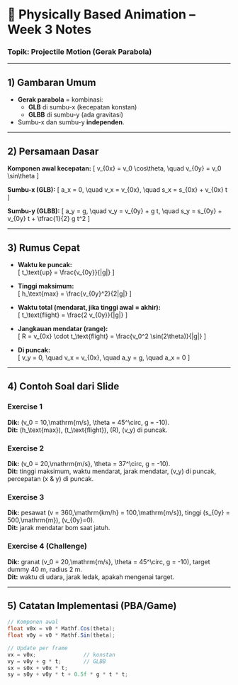 # 📘 Physically Based Animation – Week 3 Notes
### Topik: Projectile Motion (Gerak Parabola)

---

## 1) Gambaran Umum
- **Gerak parabola** = kombinasi:
  - **GLB** di sumbu-x (kecepatan konstan)
  - **GLBB** di sumbu-y (ada gravitasi)
- Sumbu-x dan sumbu-y **independen**.

---

## 2) Persamaan Dasar
**Komponen awal kecepatan:**
\[
v_{0x} = v_0 \cos\theta, \quad v_{0y} = v_0 \sin\theta
\]

**Sumbu-x (GLB):**
\[
a_x = 0, \quad v_x = v_{0x}, \quad s_x = s_{0x} + v_{0x} t
\]

**Sumbu-y (GLBB):**
\[
a_y = g, \quad v_y = v_{0y} + g t, \quad s_y = s_{0y} + v_{0y} t + \tfrac{1}{2} g t^2
\]

---

## 3) Rumus Cepat
- **Waktu ke puncak:**  
\[
t_\text{up} = \frac{v_{0y}}{|g|}
\]

- **Tinggi maksimum:**  
\[
h_\text{max} = \frac{v_{0y}^2}{2|g|}
\]

- **Waktu total (mendarat, jika tinggi awal = akhir):**  
\[
t_\text{flight} = \frac{2 v_{0y}}{|g|}
\]

- **Jangkauan mendatar (range):**  
\[
R = v_{0x} \cdot t_\text{flight} = \frac{v_0^2 \sin(2\theta)}{|g|}
\]

- **Di puncak:**  
\[
v_y = 0, \quad v_x = v_{0x}, \quad a_y = g, \quad a_x = 0
\]

---

## 4) Contoh Soal dari Slide

### Exercise 1  
**Dik:** \(v_0 = 10\,\mathrm{m/s}, \theta = 45^\circ, g = -10\).  
**Dit:** \(h_\text{max}\), \(t_\text{flight}\), \(R\), \(v_y\) di puncak.

### Exercise 2  
**Dik:** \(v_0 = 20\,\mathrm{m/s}, \theta = 37^\circ, g = -10\).  
**Dit:** tinggi maksimum, waktu mendarat, jarak mendatar, \(v_y\) di puncak, percepatan (x & y) di puncak.

### Exercise 3  
**Dik:** pesawat \(v = 360\,\mathrm{km/h} = 100\,\mathrm{m/s}\), tinggi \(s_{0y} = 500\,\mathrm{m}\), \(v_{0y}=0\).  
**Dit:** jarak mendatar bom saat jatuh.

### Exercise 4 (Challenge)  
**Dik:** granat \(v_0 = 20\,\mathrm{m/s}, \theta = 45^\circ, g = -10\), target dummy 40 m, radius 2 m.  
**Dit:** waktu di udara, jarak ledak, apakah mengenai target.

---

## 5) Catatan Implementasi (PBA/Game)

```csharp
// Komponen awal
float v0x = v0 * Mathf.Cos(theta);
float v0y = v0 * Mathf.Sin(theta);

// Update per frame
vx = v0x;               // konstan
vy = v0y + g * t;       // GLBB
sx = s0x + v0x * t;
sy = s0y + v0y * t + 0.5f * g * t * t;
```
